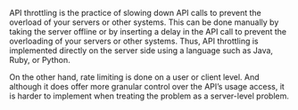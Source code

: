 API throttling is the practice of slowing down API calls to prevent the overload of your servers or other systems. This can be done manually by taking the server offline or by inserting a delay in the API call to prevent the overloading of your servers or other systems. Thus, API throttling is implemented directly on the server side using a language such as Java, Ruby, or Python.

On the other hand, rate limiting is done on a user or client level. And although it does offer more granular control over the API’s usage access, it is harder to implement when treating the problem as a server-level problem.
